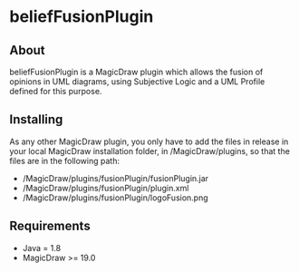 # beliefFusionPlugin

## About

beliefFusionPlugin is a MagicDraw plugin which allows the fusion of opinions in UML diagrams, using Subjective Logic and a UML Profile defined for this purpose.

## Installing 

As any other MagicDraw plugin, you only have to add the files in release in your local MagicDraw installation folder, in /MagicDraw/plugins, so that the files are in the following path:

- /MagicDraw/plugins/fusionPlugin/fusionPlugin.jar
- /MagicDraw/plugins/fusionPlugin/plugin.xml
- /MagicDraw/plugins/fusionPlugin/logoFusion.png

## Requirements

- Java = 1.8
- MagicDraw >= 19.0

